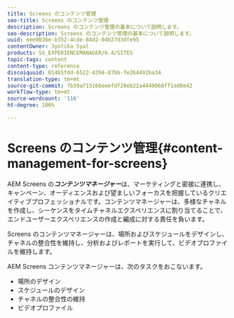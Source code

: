 ```yaml
---
title: Screens のコンテンツ管理
seo-title: Screens のコンテンツ管理
description: Screens のコンテンツ管理の基本について説明します。
seo-description: Screens のコンテンツ管理の基本について説明します。
uuid: eee0036e-b352-4cde-84d2-04b27d3dfe95
contentOwner: Jyotika Syal
products: SG_EXPERIENCEMANAGER/6.4/SITES
topic-tags: content
content-type: reference
discoiquuid: 014b5fdd-6522-4394-87bb-fe264492ba34
translation-type: tm+mt
source-git-commit: 7b39a715166eeefdf20eb22a4449068ff1ed0e42
workflow-type: tm+mt
source-wordcount: '116'
ht-degree: 100%

---
```



# Screens のコンテンツ管理{#content-management-for-screens}

AEM Screens の&#x200B;***コンテンツマネージャー***&#x200B;は、マーケティングと密接に連携し、キャンペーン、オーディエンスおよび望ましいフォーカスを把握しているクリエイティブプロフェッショナルです。コンテンツマネージャーは、多様なチャネルを作成し、シーケンスをタイムチャネルエクスペリエンスに割り当てることで、エンドユーザーエクスペリエンスの作成と編成に対する責任を負います。

Screens のコンテンツマネージャーは、場所およびスケジュールをデザインし、チャネルの整合性を維持し、分析およびレポートを実行して、ビデオプロファイルを維持します。

AEM Screens コンテンツマネージャーは、次のタスクをおこないます。

* 場所のデザイン
* スケジュールのデザイン
* チャネルの整合性の維持
* ビデオプロファイル


